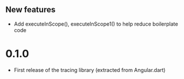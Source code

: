 # <dev>

## New features

- Add executeInScope(), executeInScope1() to help reduce boilerplate code

# 0.1.0

- First release of the tracing library (extracted from Angular.dart)